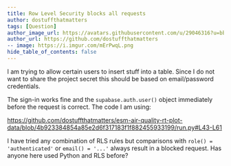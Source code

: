 ```yaml
---
title: Row Level Security blocks all requests
author: dostuffthatmatters
tags: [Question]
author_image_url: https://avatars.githubusercontent.com/u/29046316?u=bbbdd413a429b1775ade01b044d51908379859b2&v=4
author_url: https://github.com/dostuffthatmatters
-- image: https://i.imgur.com/mErPwqL.png
hide_table_of_contents: false
---
```


I am trying to allow certain users to insert stuff into a table. Since I do not want to share the project secret this should be based on email/password credentials.

The sign-in works fine and the `supabase.auth.user()` object immediately before the request is correct. The code I am using:

https://github.com/dostuffthatmatters/esm-air-quality-rt-plot-data/blob/4b923384854a85e2d6f317183f1f882455933199/run.py#L43-L61

I have tried any combination of RLS rules but comparisons with `role() = 'authenticated'` or `email() = '...'` always result in a blocked request. Has anyone here used Python and RLS before?
